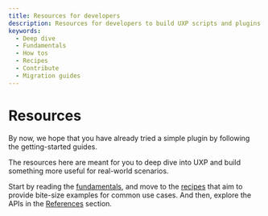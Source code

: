 ```yaml
---
title: Resources for developers
description: Resources for developers to build UXP scripts and plugins
keywords:
  - Deep dive
  - Fundamentals
  - How tos
  - Recipes 
  - Contribute
  - Migration guides
---
```


# Resources

By now, we hope that you have already tried a simple plugin by following the getting-started guides.

The resources here are meant for you to deep dive into UXP and build something more useful for real-world scenarios.

Start by reading the [fundamentals](./fundamentals/), and move to the [recipes](./recipes/) that aim to provide bite-size examples for common use cases. And then, explore the APIs in the [References](../changelog/) section.
